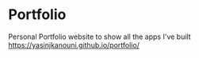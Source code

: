 # Portfolio

Personal Portfolio website to show all the apps I've built
https://yasinjkanouni.github.io/portfolio/